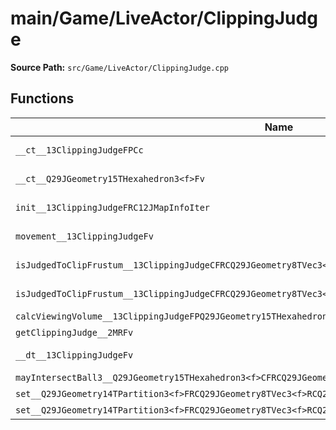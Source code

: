 # main/Game/LiveActor/ClippingJudge

**Source Path:** `src/Game/LiveActor/ClippingJudge.cpp`

## Functions

| Name | Address | Match % |
|------|---------|---------|
| `__ct__13ClippingJudgeFPCc` | `0x8016009C` | :white_check_mark: (100.0%) |
| `__ct__Q29JGeometry15THexahedron3<f>Fv` | `0x80160164` | :white_check_mark: (100.0%) |
| `init__13ClippingJudgeFRC12JMapInfoIter` | `0x80160168` | :white_check_mark: (100.0%) |
| `movement__13ClippingJudgeFv` | `0x8016016C` | :white_check_mark: (100.0%) |
| `isJudgedToClipFrustum__13ClippingJudgeCFRCQ29JGeometry8TVec3<f>f` | `0x801601E4` | :white_check_mark: (100.0%) |
| `isJudgedToClipFrustum__13ClippingJudgeCFRCQ29JGeometry8TVec3<f>fl` | `0x80160210` | :white_check_mark: (100.0%) |
| `calcViewingVolume__13ClippingJudgeFPQ29JGeometry15THexahedron3<f>f` | `0x80160260` | :x: (0.0%) |
| `getClippingJudge__2MRFv` | `0x80160544` | :x: (0.0%) |
| `__dt__13ClippingJudgeFv` | `0x80160568` | :white_check_mark: (100.0%) |
| `mayIntersectBall3__Q29JGeometry15THexahedron3<f>CFRCQ29JGeometry8TVec3<f>f` | `0x801605C0` | :x: (0.0%) |
| `set__Q29JGeometry14TPartition3<f>FRCQ29JGeometry8TVec3<f>RCQ29JGeometry8TVec3<f>RCQ29JGeometry8TVec3<f>` | `0x80160644` | :x: (0.0%) |
| `set__Q29JGeometry14TPartition3<f>FRCQ29JGeometry8TVec3<f>RCQ29JGeometry8TVec3<f>` | `0x801606D4` | :x: (0.0%) |